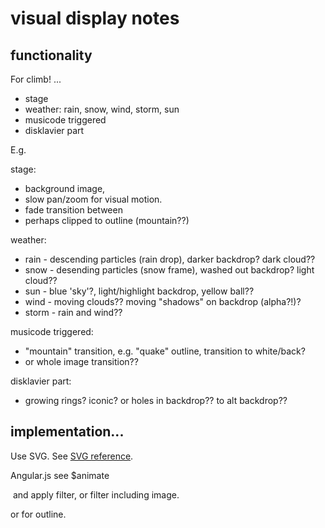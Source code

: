 # visual display notes

## functionality 

For climb! ...

- stage
- weather: rain, snow, wind, storm, sun
- musicode triggered
- disklavier part

E.g.

stage: 
- background image, 
- slow pan/zoom for visual motion.
- fade transition between
- perhaps clipped to outline (mountain??)

weather:
- rain - descending particles (rain drop), darker backdrop? dark cloud??
- snow - desending particles (snow frame), washed out backdrop? light cloud??
- sun - blue 'sky'?, light/highlight backdrop, yellow ball??
- wind - moving clouds?? moving "shadows" on backdrop (alpha?!)?
- storm - rain and wind??

musicode triggered:
- "mountain" transition, e.g. "quake" outline, transition to white/back?
- or whole image transition??

disklavier part:
- growing rings? iconic? or holes in backdrop?? to alt backdrop??


## implementation...

Use SVG. See [SVG reference](https://www.w3schools.com/graphics/svg_reference.asp).

Angular.js see $animate

<image> and apply filter, or filter including image.

<mask> or <clipPath> for outline.

